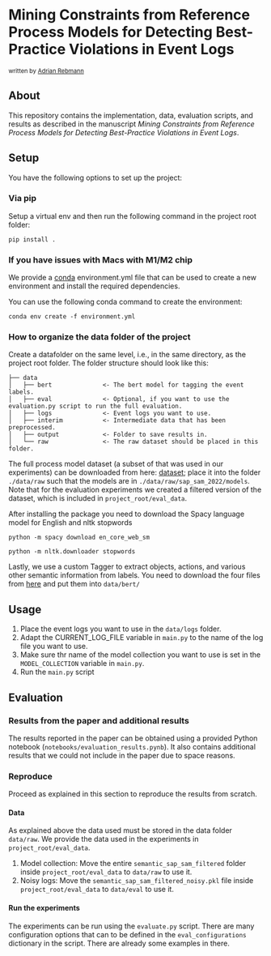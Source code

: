 # Mining Constraints from Reference Process Models for Detecting Best-Practice Violations in Event Logs

<sub>
written by <a href="mailto:rebmann@uni-mannheim.de">Adrian Rebmann</a><br />
</sub>

## About
This repository contains the implementation, data, evaluation scripts, and results as described in the manuscript
<i>Mining Constraints from Reference Process Models for Detecting Best-Practice Violations in Event Logs</i>.



## Setup
You have the following options to set up the project:

### Via pip

Setup a virtual env and then run the following command in the project root folder:
```shell
pip install .
```


### If you have issues with Macs with M1/M2 chip

We provide a [conda](https://docs.conda.io/projects/conda/en/latest/user-guide/index.html) environment.yml file that can be used to create a new environment and install the required dependencies.

You can use the following conda command to create the environment:
```shell
conda env create -f environment.yml  
```


### How to organize the data folder of the project

Create a datafolder on the same level, i.e., in the same directory, as the project root folder. 
The folder structure should look like this:

    ├── data
    │   ├── bert              <- The bert model for tagging the event labels.
    │   ├── eval              <- Optional, if you want to use the evaluation.py script to run the full evaluation.
    │   ├── logs              <- Event logs you want to use.
    │   ├── interim           <- Intermediate data that has been preprocessed.
    │   ├── output            <- Folder to save results in.
    │   └── raw               <- The raw dataset should be placed in this folder.

The full process model dataset (a subset of that was used in our experiments) can be downloaded from here: [dataset](https://zenodo.org/record/7012043); place it into the folder `./data/raw` 
such that the models are in `./data/raw/sap_sam_2022/models`. Note that for the evaluation experiments we created a 
filtered version of the dataset, which is included in `project_root/eval_data`.

After installing the package you need to download the Spacy language model for English and nltk stopwords

```shell
python -m spacy download en_core_web_sm
```

```shell
python -m nltk.downloader stopwords
```

Lastly, we use a custom Tagger to extract objects, actions, and various other semantic information from labels.
You need to download the four files from [here](https://gitlab.uni-mannheim.de/processanalytics/semantic-event-log-annotation/-/tree/main/.model/main) and put them into <code>data/bert/</code>

## Usage
1. Place the event logs you want to use in the `data/logs` folder.
2. Adapt the CURRENT_LOG_FILE variable in `main.py` to the name of the log file you want to use.
3. Make sure thr name of the model collection you want to use is set in the `MODEL_COLLECTION` variable in `main.py`.
4. Run the `main.py` script 

    
## Evaluation
### Results from the paper and additional results
The results reported in the paper can be obtained using a provided Python notebook  (<code>notebooks/evaluation_results.pynb</code>). 
It also contains additional results that we could not include in the paper due to space reasons.

### Reproduce
Proceed as explained in this section to reproduce the results from scratch.

#### Data
As explained above the data used must be stored in the data folder `data/raw`.
We provide the data used in the experiments in `project_root/eval_data`. 
1. Model collection: Move the entire `semantic_sap_sam_filtered` folder inside `project_root/eval_data` to `data/raw` to use it.
2. Noisy logs: Move the `semantic_sap_sam_filtered_noisy.pkl` file inside `project_root/eval_data` to `data/eval` to use it.

#### Run the experiments
The experiments can be run using the `evaluate.py` script.
There are many configuration options that can to be defined in the `eval_configurations` dictionary in the script. There are already some examples in there.
